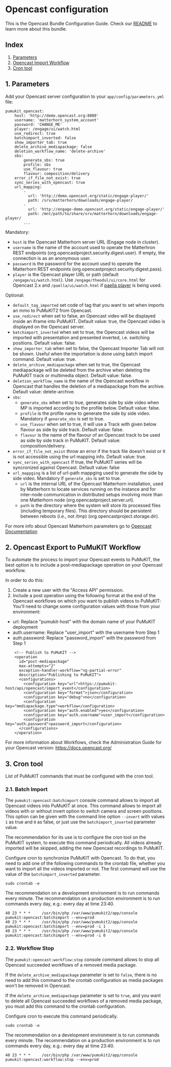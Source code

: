 # Opencast configuration

This is the Opencast Bundle Configuration Guide. Check our [README](README.md) to learn more about this bundle.

## Index

1. [Parameters](#1-parameters)
2. [Opencast Import Workflow](#2-opencast-import-workflow)
3. [Cron tool](#-cron-tool)

## 1. Parameters

Add your Opencast server configuration to your `app/config/parameters.yml` file:

```
pumukit_opencast:
    host: 'http://demo.opencast.org:8080'
    username: 'matterhorn_system_account'
    password: 'CHANGE_ME'
    player: /engage/ui/watch.html
    use_redirect: true
    batchimport_inverted: false
    show_importer_tab: true
    delete_archive_mediapackage: false
    deletion_workflow_name: 'delete-archive'
    sbs:
        generate_sbs: true
        profile: sbs
        use_flavour: true
        flavour: composition/delivery
    error_if_file_not_exist: true
    sync_series_with_opencast: true
    url_mapping:
        -
          url: 'http://demo.opencast.org/static/engage-player/'
          path: /srv/matterhorn/downloads/engage-player/
        -
          url: 'http://engage-demo.opencast.org/static/engage-player/'
          path: /mnt/path/to/share/srv/matterhorn/downloads/engage-player/
        ...
```
Mandatory:
   - `host` is the Opencast Matterhorn server URL (Engage node in cluster).
   - `username` is the name of the account used to operate the Matterhron REST endpoints (org.opencastproject.security.digest.user). If empty, the connection is as an anonymous user.
   - `password` is the password for the account used to operate the Matterhorn REST endpoints (org.opencastproject.security.digest.pass).
   - `player` is the Opencast player URL or path (default `/engage/ui/watch.html`). Use `/engage/theodul/ui/core.html` for Opencast 2.x and `/paella/ui/watch.html` if [paella player](http://paellaplayer.upv.es/) is being used.

Optional:
   - `default_tag_imported` set code of tag that you want to set when imports an mmo to PuMuKIT2 from Opencast.
   - `use_redirect` when set to false, an Opencast video will be displayed inside an iframe into PuMuKIT. Default value: true, the Opencast video is displayed on the Opencast server.
   - `batchimport_inverted` when set to true, the Opencast videos will be imported with presentation and presented inverted, i.e. switching positions. Default value: false.
   - `show_importer_tab` when set to false, the Opencast Importer Tab will not be shown. Useful when the importation is done using batch import command. Default value: true.
   - `delete_archive_mediapackage` when set to true, the Opencast mediapackage will be deleted from the archive when deleting the PuMuKIT track or multimedia object. Default value: false.
   - `deletion_workflow_name` is the name of the Opencast workflow in Opencast that handles the deletion of a mediapackage from the archive. Default value: delete-archive.
   - `sbs`:
      - `generate_sbs` when set to true, generates side by side video when MP is imported according to the profile below. Default value: false.
      - `profile` is the profile name to generate the side by side video. Mandatory if `generate_sbs` is set to true.
      - `use_flavour` when set to true, it will use a Track with given below flavour as side by side track. Default value: false.
      - `flavour` is the name of the flavour of an Opencast track to be used as side by side track in PuMuKIT. Default value: composition/delivery.
   - `error_if_file_not_exist` throw an error if the track file doesn't exist or it is not accessible using the url mapping info. Default value: true.
   - `sync_series_with_opencast` If true, the PuMuKIT series will be syncronized against Opencast. Default value: false
   - `url_mappging` is a list of url-path mappging used to generate the side by side video. Mandatory if `generate_sbs` is set to true.
      - `url` is the internal URL of the Opencast Matterhorn installation, used by Matterhorn to locate services running on the instance and for inter-node communication in distributed setups involving more than one Matterhorn node (org.opencastproject.server.url).
      - `path` is the directory where the system will store its processed files (including temporary files). This directory should be persistent between reboots (i.e., not /tmp) (org.opencastproject.storage.dir).

For more info about Opencast Matterhorn parameters go to [Opencast Documentation](https://bitbucket.org/opencast-community/matterhorn/src/d9890525acc0c14ee20b2523da4873551c6a91f2/etc/config.properties?at=master)

## 2. Opencast Export to PuMuKIT Workflow

To automate the process to import your Opencast events to PuMuKIT, the best option is to include a post-mediapackage operation on your Opencast workflow.

In order to do this:

1. Create a new user with the "Access API" permission.
2. Include a post operation using the following format at the end of the Opencast workflows on which you want to publish videos to PuMuKIT:
You'll need to change some configuration values with those from your environment:
* url: Replace "pumukit-host" with the domain name of your PuMuKIT deployment
* auth.username: Replace "user_import" with the username from Step 1
* auth.password: Replace "password_import" with the password from Step 1
```
    <!-- Publish to PuMuKIT -->
    <operation
      id="post-mediapackage"
      max-attempts="2"
      exception-handler-workflow="ng-partial-error"
      description="Publishing to PuMuKIT">
      <configurations>
        <configuration key="url">https://pumukit-host/api/opencast/import_event</configuration>
        <configuration key="format">json</configuration>
        <configuration key="debug">no</configuration>
        <configuration key="mediapackage.type">workflow</configuration>
        <configuration key="auth.enabled">yes</configuration>
        <configuration key="auth.username">user_import</configuration>
        <configuration key="auth.password">password_import</configuration>
      </configurations>
    </operation>
```
For more information about Workflows, check the Administration Guide for your Opencast version: https://docs.opencast.org/


## 3. Cron tool

List of PuMuKIT commands that must be configured with the cron tool.

### 2.1. Batch Import

The `pumukit:opencast:batchimport` console command allows to import all Opencast videos into PuMuKIT at once.
This command allows to import all videos with or without invert option to switch camera and screen positions.
This option can be given with the command line option `--invert` with values `1` as true and `0` as false,
or just use the `batchimport_inverted` parameter value.

The recommendation for its use is to configure the cron tool on the PuMuKIT system, to execute this command periodically.
All videos already imported will be skipped, adding the new Opencast recordings to PuMuKIT.

Configure cron to synchronize PuMuKIT with Opencast. To do that, you need to add one of the following commands to the crontab file,
whether you want to import all the videos imported or not. The first command will use the value of the `batchimport_inverted` parameter.

```
sudo crontab -e
```

The recommendation on a development environment is to run commands every minute.
The recommendation on a production environment is to run commands every day, e.g.: every day at time 23:40.

```
40 23 * * *     /usr/bin/php /var/www/pumukit2/app/console pumukit:opencast:batchimport --env=prod
40 23 * * *     /usr/bin/php /var/www/pumukit2/app/console pumukit:opencast:batchimport --env=prod -i 1
40 23 * * *     /usr/bin/php /var/www/pumukit2/app/console pumukit:opencast:batchimport --env=prod -i 0
```

### 2.2. Workflow Stop

The `pumukit:opencast:workflow:stop` console command allows to stop all Opencast succeeded workflows of
a removed media package.

If the `delete_archive_mediapackage` parameter is set to `false`, there is no need to add this command to
the crontab configuration as media packages won't be removed in Opencast.

If the `delete_archive_mediapackage` parameter is set to `true`, and you want to delete all Opencast
succeeded workflows of a removed media package, you must add this command to the crontab configuration.

Configure cron to execute this command periodically.

```
sudo crontab -e
```

The recommendation on a development environment is to run commands every minute.
The recommendation on a production environment is to run commands every day, e.g.: every day at time 23:40.

```
40 23 * * *     /usr/bin/php /var/www/pumukit2/app/console pumukit:opencast:workflow:stop --env=prod
```

